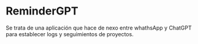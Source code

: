 # ReminderGPT
Se trata de una aplicación que hace de nexo entre whathsApp y ChatGPT para establecer logs y seguimientos de proyectos.
